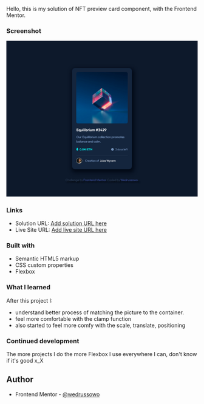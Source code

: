 Hello, this is my solution of NFT preview card component, with the Frontend Mentor.

### Screenshot

![My solution of NFT card](images/solution.png)

### Links

- Solution URL: [Add solution URL here](https://github.com/Wedrussowo/Frontendmentor-projects/tree/main/nft-preview-card-component-main)
- Live Site URL: [Add live site URL here](https://wedrussowo.github.io/Frontendmentor-projects/nft-preview-card-component-main/)

### Built with

- Semantic HTML5 markup
- CSS custom properties
- Flexbox

### What I learned

After this project I:
- understand better process of matching the picture to the container.
- feel more comfortable with the clamp function
- also started to feel more comfy with the scale, translate, positioning

### Continued development

The more projects I do the more Flexbox I use everywhere I can, don't know if it's good x_X 

## Author

- Frontend Mentor - [@wedrussowo](https://www.frontendmentor.io/profile/wedrussowo)

